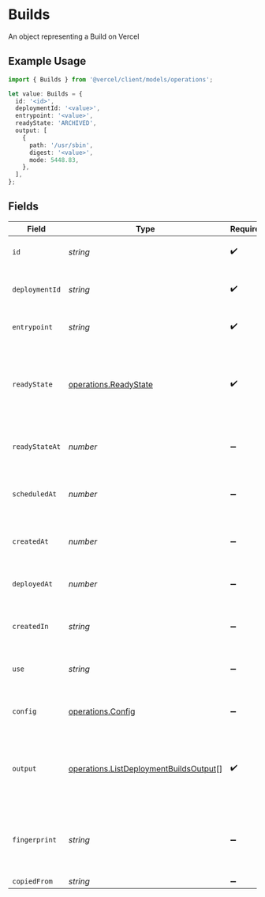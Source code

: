 # Builds

An object representing a Build on Vercel

## Example Usage

```typescript
import { Builds } from '@vercel/client/models/operations';

let value: Builds = {
  id: '<id>',
  deploymentId: '<value>',
  entrypoint: '<value>',
  readyState: 'ARCHIVED',
  output: [
    {
      path: '/usr/sbin',
      digest: '<value>',
      mode: 5448.83,
    },
  ],
};
```

## Fields

| Field          | Type                                                                                             | Required           | Description                                                                                               |
| -------------- | ------------------------------------------------------------------------------------------------ | ------------------ | --------------------------------------------------------------------------------------------------------- |
| `id`           | _string_                                                                                         | :heavy_check_mark: | The unique identifier of the Build                                                                        |
| `deploymentId` | _string_                                                                                         | :heavy_check_mark: | The unique identifier of the deployment                                                                   |
| `entrypoint`   | _string_                                                                                         | :heavy_check_mark: | The entrypoint of the deployment                                                                          |
| `readyState`   | [operations.ReadyState](../../models/operations/readystate.md)                                   | :heavy_check_mark: | The state of the deployment depending on the process of deploying, or if it is ready or in an error state |
| `readyStateAt` | _number_                                                                                         | :heavy_minus_sign: | The time at which the Build state was last modified                                                       |
| `scheduledAt`  | _number_                                                                                         | :heavy_minus_sign: | The time at which the Build was scheduled to be built                                                     |
| `createdAt`    | _number_                                                                                         | :heavy_minus_sign: | The time at which the Build was created                                                                   |
| `deployedAt`   | _number_                                                                                         | :heavy_minus_sign: | The time at which the Build was deployed                                                                  |
| `createdIn`    | _string_                                                                                         | :heavy_minus_sign: | The region where the Build was first created                                                              |
| `use`          | _string_                                                                                         | :heavy_minus_sign: | The Runtime the Build used to generate the output                                                         |
| `config`       | [operations.Config](../../models/operations/config.md)                                           | :heavy_minus_sign: | An object that contains the Build's configuration                                                         |
| `output`       | [operations.ListDeploymentBuildsOutput](../../models/operations/listdeploymentbuildsoutput.md)[] | :heavy_check_mark: | A list of outputs for the Build that can be either Serverless Functions or static files                   |
| `fingerprint`  | _string_                                                                                         | :heavy_minus_sign: | If the Build uses the `@vercel/static` Runtime, it contains a hashed string of all outputs                |
| `copiedFrom`   | _string_                                                                                         | :heavy_minus_sign: | N/A                                                                                                       |
